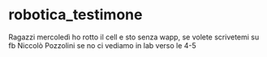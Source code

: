 # robotica_testimone

Ragazzi mercoledì ho rotto il cell e sto senza wapp, se volete scrivetemi su fb Niccolò Pozzolini se no ci vediamo in lab verso le 4-5
